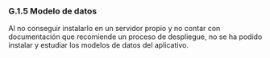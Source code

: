 ### G.1.5 Modelo de datos

Al no conseguir instalarlo en un servidor propio y no contar con documentación que recomiende un proceso de despliegue, no se ha podido instalar y estudiar los modelos de datos del aplicativo. 


